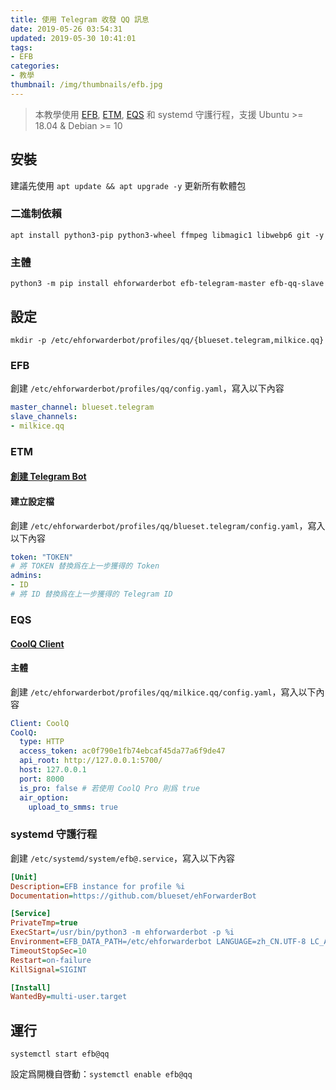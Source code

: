 ```yaml
---
title: 使用 Telegram 收發 QQ 訊息
date: 2019-05-26 03:54:31
updated: 2019-05-30 10:41:01
tags: 
- EFB
categories: 
- 教學
thumbnail: /img/thumbnails/efb.jpg
---
```


> 本教學使用 [EFB](https://github.com/blueset/ehForwarderBot), [ETM](https://github.com/blueset/efb-telegram-master), [EQS](https://github.com/milkice233/efb-qq-slave) 和 systemd 守護行程，支援 Ubuntu >= 18.04 & Debian >= 10
>
> <!-- more -->

## 安裝

建議先使用 `apt update && apt upgrade -y` 更新所有軟體包

### 二進制依賴

`apt install python3-pip python3-wheel ffmpeg libmagic1 libwebp6 git -y`

### 主體

`python3 -m pip install ehforwarderbot efb-telegram-master efb-qq-slave`

## 設定

`mkdir -p /etc/ehforwarderbot/profiles/qq/{blueset.telegram,milkice.qq}`

### EFB

創建 `/etc/ehforwarderbot/profiles/qq/config.yaml`，寫入以下內容

```yaml
master_channel: blueset.telegram
slave_channels: 
- milkice.qq
```

### ETM

#### [創建 Telegram Bot](https://blog.1a23.com/2017/01/09/EFB-How-to-Send-and-Receive-Messages-from-WeChat-on-Telegram-zh-CN/#0x030-创建-Telegram-Bot)

#### 建立設定檔

創建 `/etc/ehforwarderbot/profiles/qq/blueset.telegram/config.yaml`，寫入以下內容

```yaml
token: "TOKEN"
# 將 TOKEN 替換爲在上一步獲得的 Token
admins: 
- ID
# 將 ID 替換爲在上一步獲得的 Telegram ID
```

### EQS

#### [CoolQ Client](https://github.com/milkice233/efb-qq-slave/blob/master/doc/CoolQ_zh-CN.rst#方案二手动配置---配置-酷q-端篇)

#### 主體

創建 `/etc/ehforwarderbot/profiles/qq/milkice.qq/config.yaml`，寫入以下內容

```yaml
Client: CoolQ
CoolQ:
  type: HTTP
  access_token: ac0f790e1fb74ebcaf45da77a6f9de47
  api_root: http://127.0.0.1:5700/
  host: 127.0.0.1
  port: 8000
  is_pro: false # 若使用 CoolQ Pro 則爲 true
  air_option:
    upload_to_smms: true
```

### systemd 守護行程

創建 `/etc/systemd/system/efb@.service`，寫入以下內容

```ini
[Unit]
Description=EFB instance for profile %i
Documentation=https://github.com/blueset/ehForwarderBot

[Service]
PrivateTmp=true
ExecStart=/usr/bin/python3 -m ehforwarderbot -p %i
Environment=EFB_DATA_PATH=/etc/ehforwarderbot LANGUAGE=zh_CN.UTF-8 LC_ALL=zh_CN.UTF-8 LC_MESSAGES=zh_CN.UTF-8 LANG=zh_CN.UTF-8
TimeoutStopSec=10
Restart=on-failure
KillSignal=SIGINT

[Install]
WantedBy=multi-user.target
```

## 運行

`systemctl start efb@qq`

設定爲開機自啓動：`systemctl enable efb@qq`

